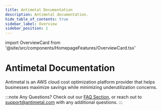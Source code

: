 ```yaml
---
title: Antimetal Documentation
description: Antimetal documentation.
hide_table_of_contents: true
sidebar_label: Overview
sidebar_position: 1
---
```


import OverviewCard from '@site/src/components/HomepageFeatures/OverviewCard.tsx'

# Antimetal Documentation
Antimetal is an AWS cloud cost optimization platform provider that helps businesses maximize savings while minimizing underutilization concerns.

<div class="button-container">
  <OverviewCard title = "Onboarding" content = "Get started integrating Antimetal into your AWS accounts." image ="/img/sidebar-icons/start.png" link="/product/savings/volume_discounts" alt="Product" newTab= {false} />
  <OverviewCard title = "Product" content = "Learn what tools Antimetal offers to help you cut down on AWS costs and scale your business." image ="/img/sidebar-icons/product.png" link="/product/savings/volume_discounts" alt="Product" newTab= {false} />
  <OverviewCard title = "Security" content = "Use the security features Antimetal has to ensure you maintain control of your AWS resources and sensitive information." image ="/img/sidebar-icons/security.png" link="/security/iam_roles_explained" alt="Product" newTab= {false} />
  <OverviewCard title = "Billing" content = "See how Antimetal processes all AWS usage into a single invoice and what reports to expect." image ="/img/sidebar-icons/billing.jpg" link="/billing/billing_cycle" alt="Product" newTab= {false} />
</div>

:::note Any Questions?
Check out our [FAQ Section](/faq), or reach out to [support@antimetal.com](mailto:support@antimetal.com) with any additional questions.
:::